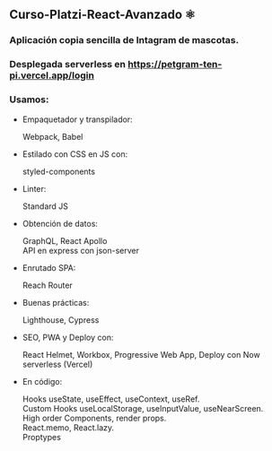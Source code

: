 ## Curso-Platzi-React-Avanzado ⚛️

### Aplicación copia sencilla de Intagram de mascotas.
	
### Desplegada serverless en https://petgram-ten-pi.vercel.app/login
    
### Usamos:
	
  * Empaquetador y transpilador:

       Webpack, Babel
			
  * Estilado con CSS en JS con:

       styled-components
			
  * Linter:

       Standard JS
			
  * Obtención de datos:

       GraphQL, React Apollo  
       API en express con json-server

  * Enrutado SPA:

       Reach Router
			
  * Buenas prácticas:

       Lighthouse, Cypress
			
  * SEO, PWA y Deploy con:

       React Helmet, Workbox, Progressive Web App, Deploy con Now serverless (Vercel)
      
  * En código:
  
       Hooks useState, useEffect, useContext, useRef.  
       Custom Hooks useLocalStorage, useInputValue, useNearScreen.  
       High order Components, render props.  
       React.memo, React.lazy.  
       Proptypes  
       

